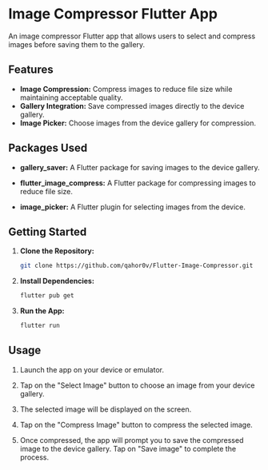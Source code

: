 # Image Compressor Flutter App

An image compressor Flutter app that allows users to select and compress images before saving them to the gallery.

## Features

- **Image Compression:** Compress images to reduce file size while maintaining acceptable quality.
- **Gallery Integration:** Save compressed images directly to the device gallery.
- **Image Picker:** Choose images from the device gallery for compression.
 
## Packages Used

- **gallery_saver:** A Flutter package for saving images to the device gallery.

- **flutter_image_compress:** A Flutter package for compressing images to reduce file size.

- **image_picker:** A Flutter plugin for selecting images from the device.

## Getting Started

1. **Clone the Repository:**
    ```bash
    git clone https://github.com/qahor0v/Flutter-Image-Compressor.git
    ```

2. **Install Dependencies:**
    ```bash
    flutter pub get
    ```

3. **Run the App:**
    ```bash
    flutter run
    ```

## Usage

1. Launch the app on your device or emulator.

2. Tap on the "Select Image" button to choose an image from your device gallery.

3. The selected image will be displayed on the screen.

4. Tap on the "Compress Image" button to compress the selected image.

5. Once compressed, the app will prompt you to save the compressed image to the device gallery. Tap on "Save image" to complete the process.

